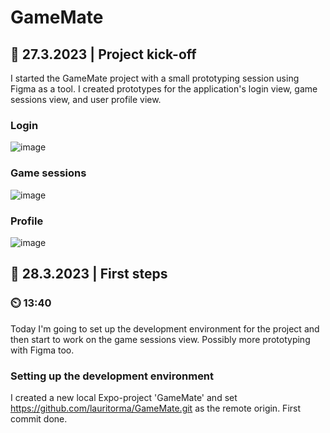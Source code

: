 # GameMate

## :date: 27.3.2023 | Project kick-off

I started the GameMate project with a small prototyping session using Figma as a tool. I created prototypes for the application's login view, game sessions view, and user profile view.
  
### Login   
![image](https://user-images.githubusercontent.com/90974678/228212631-75fd22a6-8e3c-49da-b4bb-e3b9e8e57af0.png)  
  
### Game sessions    
![image](https://user-images.githubusercontent.com/90974678/228212706-429abb0d-ce2f-4564-9f4a-42013833efd2.png)  
  
### Profile    
![image](https://user-images.githubusercontent.com/90974678/228212749-f3e86b07-f770-46e4-a330-45dd86e502ba.png)  
  
## :date: 28.3.2023 | First steps

### :timer_clock: 13:40  

Today I'm going to set up the development environment for the project and then start to work on the game sessions view. Possibly more prototyping with Figma too.
  
### Setting up the development environment  
  
I created a new local Expo-project 'GameMate' and set https://github.com/lauritorma/GameMate.git as the remote origin. First commit done.  
  

